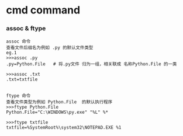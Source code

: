 # cmd command

### assoc & ftype

    assoc 命令 
    查看文件后缀名为例如 .py 的默认文件类型
    eg.1  
    >>>assoc .py
    .py=Python.File   # 将.py文件 归为一组，相关联成 名称Python.File 的一类
    
    >>>assoc .txt
    .txt=txtfile
    
    
    ftype 命令
    查看文件类型为例如 Python.File  的默认执行程序
    >>>ftype Python.File
    Python.File="C:\WINDOWS\py.exe" "%L" %*
    
    >>>ftype txtfile
    txtfile=%SystemRoot%\system32\NOTEPAD.EXE %1
    
    
    
